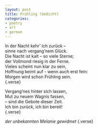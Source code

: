 ```yaml
---
layout: post
title: Frühling (Gedicht)
categories:
- poetry
- art
- german
---
```


In der Nacht kehr’ ich zurück –   
sinne nach vergang’nem Glück.   
Die Nacht ist kalt – so viele Sterne;   
der Vollmond riesig in der Ferne.   
Vieles scheint nun klar zu sein,   
Hoffnung keimt auf - wenn auch erst fein:   
Morgen wird schon Frühling sein.   
{.verse}

Vergang’nes hinter sich lassen,   
Mut zu neuem Wagnis fassen,   
– sind die Gebote dieser Zeit.   
Ich bin zurück, ich bin bereit!   
{.verse}

*der unbekannten Melanie gewidmet*
{.verse}